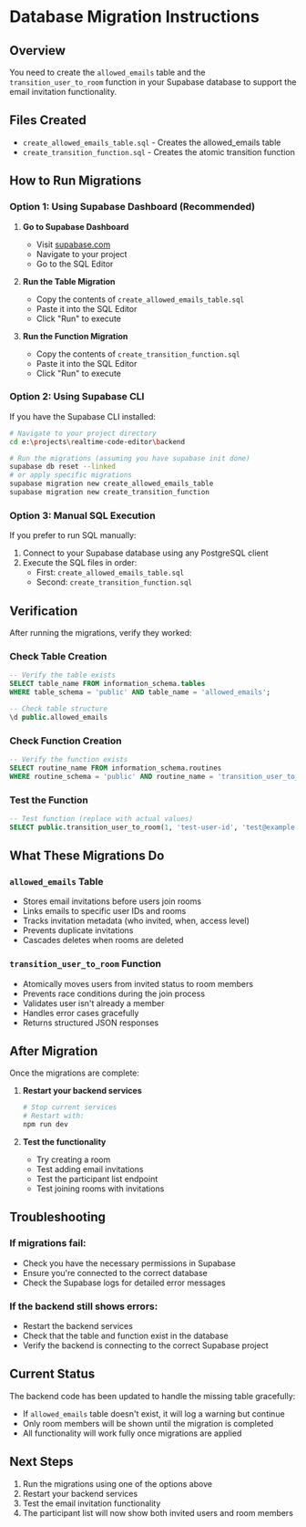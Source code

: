# Database Migration Instructions

## Overview

You need to create the `allowed_emails` table and the `transition_user_to_room` function in your Supabase database to support the email invitation functionality.

## Files Created

- `create_allowed_emails_table.sql` - Creates the allowed_emails table
- `create_transition_function.sql` - Creates the atomic transition function

## How to Run Migrations

### Option 1: Using Supabase Dashboard (Recommended)

1. **Go to Supabase Dashboard**
   - Visit [supabase.com](https://supabase.com)
   - Navigate to your project
   - Go to the SQL Editor

2. **Run the Table Migration**
   - Copy the contents of `create_allowed_emails_table.sql`
   - Paste it into the SQL Editor
   - Click "Run" to execute

3. **Run the Function Migration**
   - Copy the contents of `create_transition_function.sql`
   - Paste it into the SQL Editor
   - Click "Run" to execute

### Option 2: Using Supabase CLI

If you have the Supabase CLI installed:

```bash
# Navigate to your project directory
cd e:\projects\realtime-code-editor\backend

# Run the migrations (assuming you have supabase init done)
supabase db reset --linked
# or apply specific migrations
supabase migration new create_allowed_emails_table
supabase migration new create_transition_function
```

### Option 3: Manual SQL Execution

If you prefer to run SQL manually:

1. Connect to your Supabase database using any PostgreSQL client
2. Execute the SQL files in order:
   - First: `create_allowed_emails_table.sql`
   - Second: `create_transition_function.sql`

## Verification

After running the migrations, verify they worked:

### Check Table Creation

```sql
-- Verify the table exists
SELECT table_name FROM information_schema.tables
WHERE table_schema = 'public' AND table_name = 'allowed_emails';

-- Check table structure
\d public.allowed_emails
```

### Check Function Creation

```sql
-- Verify the function exists
SELECT routine_name FROM information_schema.routines
WHERE routine_schema = 'public' AND routine_name = 'transition_user_to_room';
```

### Test the Function

```sql
-- Test function (replace with actual values)
SELECT public.transition_user_to_room(1, 'test-user-id', 'test@example.com', 'viewer');
```

## What These Migrations Do

### `allowed_emails` Table

- Stores email invitations before users join rooms
- Links emails to specific user IDs and rooms
- Tracks invitation metadata (who invited, when, access level)
- Prevents duplicate invitations
- Cascades deletes when rooms are deleted

### `transition_user_to_room` Function

- Atomically moves users from invited status to room members
- Prevents race conditions during the join process
- Validates user isn't already a member
- Handles error cases gracefully
- Returns structured JSON responses

## After Migration

Once the migrations are complete:

1. **Restart your backend services**

   ```bash
   # Stop current services
   # Restart with:
   npm run dev
   ```

2. **Test the functionality**
   - Try creating a room
   - Test adding email invitations
   - Test the participant list endpoint
   - Test joining rooms with invitations

## Troubleshooting

### If migrations fail:

- Check you have the necessary permissions in Supabase
- Ensure you're connected to the correct database
- Check the Supabase logs for detailed error messages

### If the backend still shows errors:

- Restart the backend services
- Check that the table and function exist in the database
- Verify the backend is connecting to the correct Supabase project

## Current Status

The backend code has been updated to handle the missing table gracefully:

- If `allowed_emails` table doesn't exist, it will log a warning but continue
- Only room members will be shown until the migration is completed
- All functionality will work fully once migrations are applied

## Next Steps

1. Run the migrations using one of the options above
2. Restart your backend services
3. Test the email invitation functionality
4. The participant list will now show both invited users and room members
